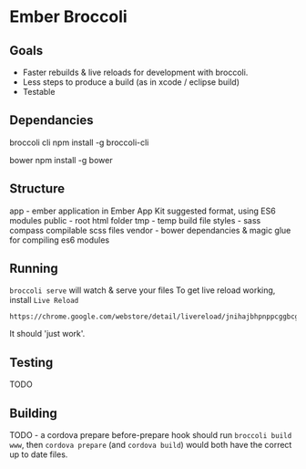 Ember Broccoli
==============

Goals
-----
- Faster rebuilds & live reloads for development with broccoli.
- Less steps to produce a build (as in xcode / eclipse build)
- Testable


Dependancies
------------
broccoli cli
    npm install -g broccoli-cli

bower
    npm install -g bower


Structure
---------
app - ember application in Ember App Kit suggested format, using ES6 modules
public - root html folder
tmp - temp build file
styles - sass compass compilable scss files
vendor - bower dependancies & magic glue for compiling es6 modules


Running
-------
`broccoli serve` will watch & serve your files
To get live reload working, install `Live Reload` 

    https://chrome.google.com/webstore/detail/livereload/jnihajbhpnppcggbcgedagnkighmdlei 

It should 'just work'.


Testing
-------
TODO


Building
--------
TODO - a cordova prepare before-prepare hook should run `broccoli build www`, then `cordova prepare` (and `cordova build`) would both have the correct up to date files.

